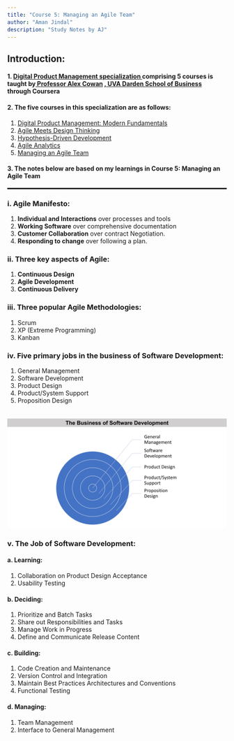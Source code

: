 ```yaml
---
title: "Course 5: Managing an Agile Team"
author: "Aman Jindal"
description: "Study Notes by AJ"
---
```


## Introduction:

#### 1. <a href='https://www.coursera.org/specializations/uva-darden-digital-product-management' target="_blank"> Digital Product Management specialization </a> comprising 5 courses is taught by<a href='https://www.alexandercowan.com/' target="_blank"> Professor Alex Cowan</a> <a href='https://www.darden.virginia.edu/' target="_blank">, UVA Darden School of Business</a> through Coursera

#### 2. The five courses in this specialization are as follows:
   1. <a href='https://www.coursera.org/learn/uva-darden-digital-product-management?specialization=uva-darden-digital-product-management' target="_blank"> Digital Product Management: Modern Fundamentals </a>
   2. <a href='https://www.coursera.org/learn/uva-darden-getting-started-agile?specialization=uva-darden-digital-product-management' target="_blank"> Agile Meets Design Thinking </a>
   3. <a href='https://www.coursera.org/learn/uva-darden-agile-testing?specialization=uva-darden-digital-product-management' target="_blank"> Hypothesis-Driven Development </a>
   4. <a href='https://www.coursera.org/learn/uva-darden-agile-analytics?specialization=uva-darden-digital-product-management' target="_blank"> Agile Analytics </a>
   5. <a href='https://www.coursera.org/learn/uva-darden-agile-team-management?specialization=uva-darden-digital-product-management' target="_blank"> Managing an Agile Team </a>

#### 3. The notes below are based on my learnings in Course 5: Managing an Agile Team

<hr style="border:.05px solid black">

### i. Agile Manifesto:
   1. **Individual and Interactions** over processes and tools
   2. **Working Software** over comprehensive documentation
   3. **Customer Collaboration** over contract Negotiation.
   4. **Responding to change** over following a plan.

### ii. Three key aspects of Agile:
   1. **Continuous Design**
   2. **Agile Development**
   3. **Continuous Delivery**

### iii. Three popular Agile Methodologies:
   1. Scrum
   2. XP (Extreme Programming)
   3. Kanban

### iv. Five primary jobs in the business of Software Development:
   1. General Management
   2. Software Development
   3. Product Design
   4. Product/System Support
   5. Proposition Design

<br>
<img src='.//Course5_Images/image01.jpg'/>

### v. The Job of Software Development:

#### a. Learning:
   1. Collaboration on Product Design Acceptance
   2. Usability Testing

#### b. Deciding:
   1. Prioritize and Batch Tasks
   2. Share out Responsibilities and Tasks
   3. Manage Work in Progress
   4. Define and Communicate Release Content

#### c. Building:
   1. Code Creation and Maintenance
   2. Version Control and Integration
   3. Maintain Best Practices Architectures and Conventions
   4. Functional Testing

#### d. Managing:
   1. Team Management
   2. Interface to General Management
